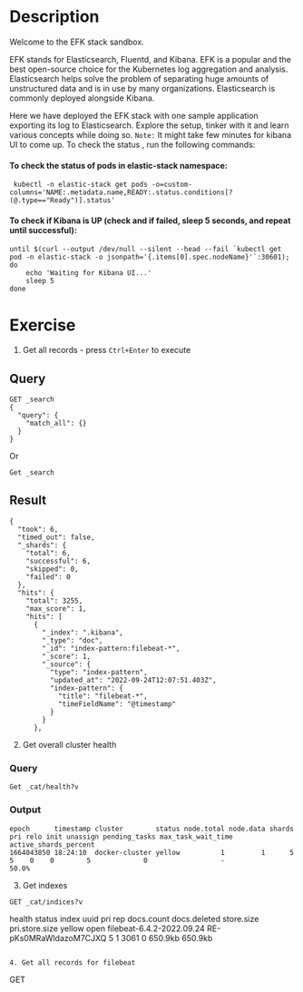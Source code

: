 # Description
Welcome to the EFK stack sandbox.

EFK stands for Elasticsearch, Fluentd, and Kibana. EFK is a popular and the best open-source choice for the Kubernetes log aggregation and analysis.
Elasticsearch helps solve the problem of separating huge amounts of unstructured data and is in use by many organizations. Elasticsearch is commonly deployed alongside Kibana.

Here we have deployed the EFK stack with one sample application exporting its log to Elasticsearch. Explore the setup, tinker with it and learn various concepts while doing so.
`Note:` It might take few minutes for kibana UI to come up. To check the status , run the following commands: 

#### To check the status of pods in elastic-stack namespace:
```
 kubectl -n elastic-stack get pods -o=custom-columns='NAME:.metadata.name,READY:.status.conditions[?(@.type=="Ready")].status'
```
#### To check if Kibana is UP (check and if failed, sleep 5 seconds, and repeat until successful):
```
until $(curl --output /dev/null --silent --head --fail `kubectl get pod -n elastic-stack -o jsonpath='{.items[0].spec.nodeName}'`:30601); do
    echo 'Waiting for Kibana UI...'
    sleep 5
done
```

# Exercise
1. Get all records - press `Ctrl+Enter` to execute 
## Query
```
GET _search
{
  "query": {
    "match_all": {}
  }
}
```
Or
```
Get _search
```
## Result
```
{
  "took": 6,
  "timed_out": false,
  "_shards": {
    "total": 6,
    "successful": 6,
    "skipped": 0,
    "failed": 0
  },
  "hits": {
    "total": 3255,
    "max_score": 1,
    "hits": [
      {
        "_index": ".kibana",
        "_type": "doc",
        "_id": "index-pattern:filebeat-*",
        "_score": 1,
        "_source": {
          "type": "index-pattern",
          "updated_at": "2022-09-24T12:07:51.403Z",
          "index-pattern": {
            "title": "filebeat-*",
            "timeFieldName": "@timestamp"
          }
        }
      },
```

2. Get overall cluster health
### Query
```
Get _cat/health?v
```
### Output
```
epoch      timestamp cluster        status node.total node.data shards pri relo init unassign pending_tasks max_task_wait_time active_shards_percent
1664043850 18:24:10  docker-cluster yellow          1         1      5   5    0    0        5             0                  -                 50.0%
```
3. Get indexes
```
GET _cat/indices?v
```
health status index                     uuid                   pri rep docs.count docs.deleted store.size pri.store.size
yellow open   filebeat-6.4.2-2022.09.24 RE-pKs0MRaWldazoM7CJXQ   5   1       3061            0    650.9kb        650.9kb
```

4. Get all records for filebeat
```
GET 
